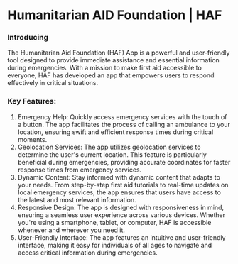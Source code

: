 # Humanitarian AID Foundation | HAF
### Introducing
  The Humanitarian Aid Foundation (HAF) App is a powerful and user-friendly tool designed to provide immediate assistance and essential information during emergencies. With a mission to make first aid accessible to everyone, HAF has developed an app that empowers users to respond effectively in critical situations.
  
### Key Features:
  1. Emergency Help:
     Quickly access emergency services with the touch of a button. The app facilitates the process of calling an ambulance to your location, ensuring swift and efficient response times during critical moments.
  2. Geolocation Services:
     The app utilizes geolocation services to determine the user's current location. This feature is particularly beneficial during emergencies, providing accurate coordinates for faster response times from emergency services.
  3. Dynamic Content:
     Stay informed with dynamic content that adapts to your needs. From step-by-step first aid tutorials to real-time updates on local emergency services, the app ensures that users have access to the latest and most relevant information.
  4. Responsive Design:
     The app is designed with responsiveness in mind, ensuring a seamless user experience across various devices. Whether you're using a smartphone, tablet, or computer, HAF is accessible whenever and wherever you need it.
  5. User-Friendly Interface:
     The app features an intuitive and user-friendly interface, making it easy for individuals of all ages to navigate and access critical information during emergencies.
